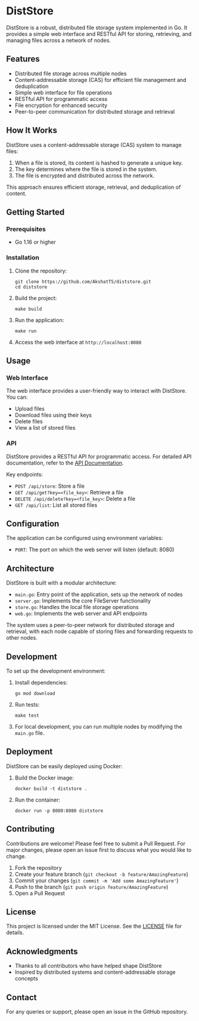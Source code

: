 # DistStore

DistStore is a robust, distributed file storage system implemented in Go. It provides a simple web interface and RESTful API for storing, retrieving, and managing files across a network of nodes.

## Features

- Distributed file storage across multiple nodes
- Content-addressable storage (CAS) for efficient file management and deduplication
- Simple web interface for file operations
- RESTful API for programmatic access
- File encryption for enhanced security
- Peer-to-peer communication for distributed storage and retrieval

## How It Works

DistStore uses a content-addressable storage (CAS) system to manage files:

1. When a file is stored, its content is hashed to generate a unique key.
2. The key determines where the file is stored in the system.
3. The file is encrypted and distributed across the network.

This approach ensures efficient storage, retrieval, and deduplication of content.

## Getting Started

### Prerequisites

- Go 1.16 or higher

### Installation

1. Clone the repository:
   ```
   git clone https://github.com/AkshatT5/diststore.git
   cd diststore
   ```

2. Build the project:
   ```
   make build
   ```

3. Run the application:
   ```
   make run
   ```

4. Access the web interface at `http://localhost:8080`

## Usage

### Web Interface

The web interface provides a user-friendly way to interact with DistStore. You can:

- Upload files
- Download files using their keys
- Delete files
- View a list of stored files

### API

DistStore provides a RESTful API for programmatic access. For detailed API documentation, refer to the [API Documentation](api_docs.md).

Key endpoints:
- `POST /api/store`: Store a file
- `GET /api/get?key=<file_key>`: Retrieve a file
- `DELETE /api/delete?key=<file_key>`: Delete a file
- `GET /api/list`: List all stored files

## Configuration

The application can be configured using environment variables:

- `PORT`: The port on which the web server will listen (default: 8080)

## Architecture

DistStore is built with a modular architecture:

- `main.go`: Entry point of the application, sets up the network of nodes
- `server.go`: Implements the core FileServer functionality
- `store.go`: Handles the local file storage operations
- `web.go`: Implements the web server and API endpoints

The system uses a peer-to-peer network for distributed storage and retrieval, with each node capable of storing files and forwarding requests to other nodes.

## Development

To set up the development environment:

1. Install dependencies:
   ```
   go mod download
   ```

2. Run tests:
   ```
   make test
   ```

3. For local development, you can run multiple nodes by modifying the `main.go` file.

## Deployment

DistStore can be easily deployed using Docker:

1. Build the Docker image:
   ```
   docker build -t diststore .
   ```

2. Run the container:
   ```
   docker run -p 8080:8080 diststore
   ```

## Contributing

Contributions are welcome! Please feel free to submit a Pull Request. For major changes, please open an issue first to discuss what you would like to change.

1. Fork the repository
2. Create your feature branch (`git checkout -b feature/AmazingFeature`)
3. Commit your changes (`git commit -m 'Add some AmazingFeature'`)
4. Push to the branch (`git push origin feature/AmazingFeature`)
5. Open a Pull Request

## License

This project is licensed under the MIT License. See the [LICENSE](LICENSE) file for details.

## Acknowledgments

- Thanks to all contributors who have helped shape DistStore
- Inspired by distributed systems and content-addressable storage concepts

## Contact

For any queries or support, please open an issue in the GitHub repository.